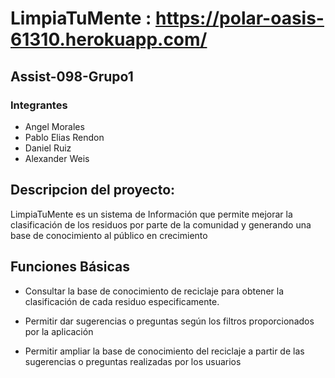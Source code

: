 # LimpiaTuMente : https://polar-oasis-61310.herokuapp.com/

## Assist-098-Grupo1

### Integrantes

 - Angel Morales
 - Pablo Elias Rendon
 - Daniel Ruiz 
 - Alexander Weis

 ## Descripcion del proyecto:

 LimpiaTuMente es un sistema de Información que permite mejorar la clasificación de los residuos por parte de la comunidad y generando una base de conocimiento al público en crecimiento 

 ## Funciones Básicas 

 - Consultar la base de conocimiento de reciclaje para obtener la clasificación de cada residuo especificamente.

 - Permitir dar sugerencias o preguntas según los filtros proporcionados por la aplicación

 - Permitir ampliar la base de conocimiento del reciclaje a partir de las sugerencias o preguntas realizadas por los usuarios

